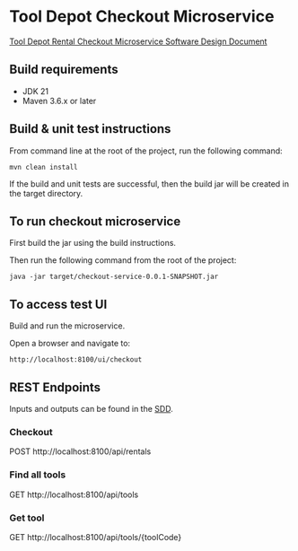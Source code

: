 # Tool Depot Checkout Microservice

[Tool Depot Rental Checkout Microservice Software Design Document](ToolDepotRentalCheckoutMicroserviceSDD.pdf)

## Build requirements
- JDK 21
- Maven 3.6.x or later

## Build & unit test instructions

From command line at the root of the project, run the following command:

```mvn clean install```

If the build and unit tests are successful, then the build jar will be created in the target directory.

## To run checkout microservice
First build the jar using the build instructions.

Then run the following command from the root of the project:

```java -jar target/checkout-service-0.0.1-SNAPSHOT.jar```

## To access test UI

Build and run the microservice.

Open a browser and navigate to:

```http://localhost:8100/ui/checkout```

## REST Endpoints

Inputs and outputs can be found in the [SDD](ToolDepotRentalCheckoutMicroserviceSDD.pdf).

### Checkout

POST http://localhost:8100/api/rentals

### Find all tools

GET http://localhost:8100/api/tools

### Get tool

GET http://localhost:8100/api/tools/{toolCode}
